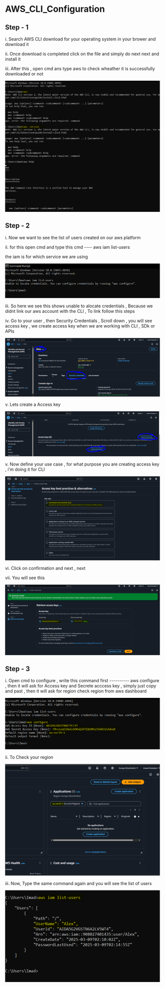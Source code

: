 # AWS_CLI_Configuration

## Step - 1 

i. Search AWS CLI download for your operating system in your brower and download it

ii. Once download is completed click on the file and simply do next next and install it

iii. After this , open cmd ans type aws to check wheather it is successfully downloaded or not

![image alt](1.PNG)

## Step - 2

i. Now we want to see the list of users created on our aws platform

ii. for this open cmd and type this cmd ---- aws iam list-users

the iam is for which service we are using 

![image alt](2.PNG)

iii. So here we see this shows unable to alocate credentials , Because we didnt link our aws account with the CLI , To link follow this steps

iv. Go to your user , then Security Credentials , Scroll down , you will see access key , we create access key when we are working with CLI , SDk or APIs

![image alt](3.PNG)

v. Lets create a Access key

![image alt](4.PNG)

v. Now define your use case , for what purpose you are creating access key , i'm doing it for CLI

![image alt](5.PNG)

vi. Click on confirmation and next , next

vii. You will see this

![image alt](6.PNG)

## Step - 3

i. Open cmd to configure , write this command first ---------- aws configure , then it will ask for Access key and Secrete acccess key , simply just copy and past , then it will ask for region check region from aws dashboard

![image alt](7.PNG)

ii. To Check your region

![image alt](8.PNG)

iii. Now, Type the same command again and you will see the list of users 

![image alt](9.PNG)
